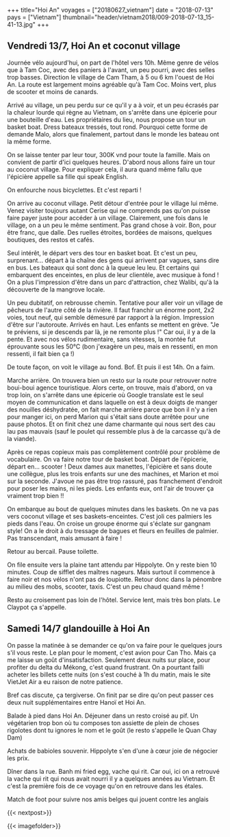 +++
title="Hoi An"
voyages = ["20180627_vietnam"]
date = "2018-07-13"
pays = ["Vietnam"]
thumbnail="header/vietnam2018/009-2018-07-13_15-41-13.jpg"
+++

## Vendredi 13/7, Hoi An et coconut village

Journée vélo aujourd'hui, on part de l'hôtel vers 10h. Même genre de vélos que à Tam Coc, avec des paniers à l'avant, un peu pourri, avec des selles trop basses.
Direction le village de Cam Tham, à 5 ou 6 km l'ouest de Hoi An.
La route est largement moins agréable qu'à Tam Coc. Moins vert, plus de scooter et moins de canards.

Arrivé au village, un peu perdu sur ce qu'il y a à voir, et un peu écrasés par la chaleur lourde qui règne au Vietnam, on s'arrête dans une épicerie pour une bouteille d'eau. Les propriétaires du lieu, nous propose un tour un basket boat. Dress bateaux tressés, tout rond. Pourquoi cette forme de demande Malo, alors que finalement, partout dans le monde les bateau ont la même forme.

On se laisse tenter par leur tour, 300K vnd pour toute la famille. Mais on convient de partir d'ici quelques heures. D'abord nous allons faire un tour au coconut village. Pour expliquer cela, il aura quand même fallu que l'épicière appelle sa fille qui speak English.

On enfourche nous bicyclettes. Et c'est reparti !

On arrive au coconut village. Petit détour d'entrée pour le village lui même. Venez visiter toujours autant Cerise qui ne comprends pas qu'on puisse faire payer juste pour accéder à un village. Clairement, une fois dans le village, on a un peu le même sentiment. Pas grand chose à voir. Bon, pour être franc, que dalle. Des ruelles étroites, bordées de maisons, quelques boutiques, des restos et cafés. 

Seul intérêt, le départ vers des tour en basket boat. Et c'est un peu, surprenant… départ à la chaîne des gens qui arrivent par vagues, sans dire en bus. Les bateaux qui sont donc à la queue leu leu. Et certains qui embarquent des enceintes, en plus de leur clientèle, avec musique à fond ! On a plus l'impression d'être dans un parc d'attraction, chez Walibi, qu'à la découverte de la mangrove locale.

Un peu dubitatif, on rebrousse chemin. Tentative pour aller voir un village de pêcheurs de l'autre côté de la rivière. Il faut franchir un énorme pont, 2x2 voies, tout neuf, qui semble démesuré par rapport à la région. Impression d'être sur l'autoroute. Arrivés en haut. Les enfants se mettent en grève. "Je te préviens, si je descends par là, je ne remonte plus !" Car oui, il y a de la pente. Et avec nos vélos rudimentaire, sans vitesses, la montée fut éprouvante sous les 50°C (bon j'exagère un peu, mais en ressenti, en mon ressenti, il fait bien ça !)

De toute façon, on voit le village au fond. Bof. Et puis il est 14h. On a faim. 

Marche arrière. On trouvera bien un resto sur la route pour retrouver notre boui-boui agence touristique. Alors certe, on trouve, mais d'abord, on va trop loin, on s'arrête dans une épicerie où Google translate est le seul moyen de communication et dans laquelle on est à deux doigts de manger des nouilles déshydratée, on fait marche arrière parce que bon il n'y a rien pour manger ici, on perd Marion qui s'était sans doute arrêtée pour une pause photos. Et on finit chez une dame charmante qui nous sert des cau lau pas mauvais (sauf le poulet qui ressemble plus à de la carcasse qu'à de la viande). 

Après ce repas copieux mais pas complètement contrôlé pour problème de vocabulaire. On va faire notre tour de basket boat. Départ de l'épicerie, départ en… scooter ! Deux dames aux manettes, l'épicière et sans doute une collègue, plus les trois enfants sur une des machines, et Marion et moi sur la seconde. J'avoue ne pas être trop rassuré, pas franchement d'endroit pour poser les mains, ni les pieds. Les enfants eux, ont l'air de trouver ça vraiment trop bien !!

On embarque au bout de quelques minutes dans les baskets. On ne va pas vers coconut village et ses baskets-enceintes. C'est joli ces palmiers les pieds dans l'eau. On croise un groupe énorme qui s'éclate sur gangnam style! On a le droit à du tressage de bagues et fleurs en feuilles de palmier. Pas transcendant, mais amusant à faire !

Retour au bercail. Pause toilette.

On file ensuite vers la plaine tant attendu par Hippolyte. On y reste bien 10 minutes. Coup de sifflet des maîtres nageurs. Mais surtout il commence à faire noir et nos vélos n'ont pas de loupiotte. Retour donc dans la pénombre au milieu des mobs, scooter, taxis. C'est un peu chaud quand même !

Resto au croisement pas loin de l'hôtel. Service lent, mais très bon plats. Le Claypot ça s'appelle.

## Samedi 14/7 glandouille à Hoi An

On passe la matinée à se demander ce qu'on va faire pour le quelques jours s'il vous reste. Le plan pour le moment, c'est avion pour Can Tho. Mais ça me laisse un goût d'insatisfaction. Seulement deux nuits sur place, pour profiter du delta du Mékong, c'est quand frustrant. On a pourtant failli acheter les billets cette nuits (on s'est couché à 1h du matin, mais le site VietJet Air a eu raison de notre patience.

Bref cas discute, ça tergiverse. On finit par se dire qu'on peut passer ces deux nuit supplémentaires entre Hanoï et Hoi An.

Balade à pied dans Hoi An. Déjeuner dans un resto croisé au pif. Un végétarien trop bon où tu composes ton assiette de plein de choses rigolotes dont tu ignores le nom et le goût (le resto s'appelle le Quan Chay Dam)

Achats de babioles souvenir. Hippolyte s'en d'une à cœur joie de négocier les prix.

Dîner dans la rue. Banh mi fried egg, vache qui rit. Car oui, ici on a retrouvé la vache qui rit qui nous avait nourri il y a quelques années au Vietnam. Et c'est la première fois de ce voyage qu'on en retrouve dans les étales.

Match de foot pour suivre nos amis belges qui jouent contre les anglais

{{< nextpost>}}

{{< imagefolder>}}

